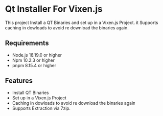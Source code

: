 # Qt Installer For Vixen.js

This project Install a QT Binaries and set up in a Vixen.js Project. it Supports caching in dowloads to avoid re download the binaries again.

## Requirements

- Node.js 18.19.0 or higher
- Npm 10.2.3 or higher
- pnpm 8.15.4 or higher

## Features

- Install QT Binaries
- Set up in a Vixen.js Project
- Caching in dowloads to avoid re download the binaries again
- Supports Extraction via 7zip.